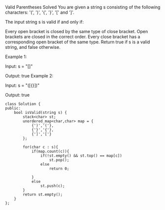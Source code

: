 Valid Parentheses
Solved
You are given a string s consisting of the following characters: '(', ')', '{', '}', '[' and ']'.

The input string s is valid if and only if:

Every open bracket is closed by the same type of close bracket.
Open brackets are closed in the correct order.
Every close bracket has a corresponding open bracket of the same type.
Return true if s is a valid string, and false otherwise.

Example 1:

Input: s = "[]"

Output: true
Example 2:

Input: s = "([{}])"

Output: true

```
class Solution {
public:
    bool isValid(string s) {
        stack<char> st;
        unordered_map<char,char> map = {
            {')','('},
            {'}','{'},
            {']','['}
        };

        for(char c : s){
            if(map.count(c)){
                if(!st.empty() && st.top() == map[c])
                    st.pop();
                else
                    return 0;

            }
            else
                st.push(c);
        }
        return st.empty();
    }
};
```
